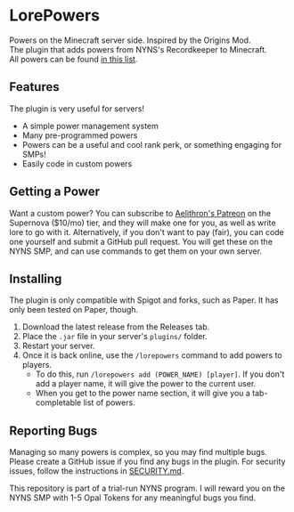 # LorePowers
Powers on the Minecraft server side. Inspired by the Origins Mod.\
The plugin that adds powers from NYNS's Recordkeeper to Minecraft.\
All powers can be found [in this list](https://www.notion.so/aelithron/LorePowers-Powers-278c2b729938809f9448d979fc52fd98?source=copy_link).
## Features
The plugin is very useful for servers!
- A simple power management system
- Many pre-programmed powers
- Powers can be a useful and cool rank perk, or something engaging for SMPs!
- Easily code in custom powers
## Getting a Power
Want a custom power? You can subscribe to [Aelithron's Patreon](https://patreon.com/cw/Aelithron) on the Supernova ($10/mo) tier, and they will make one for you, as well as write lore to go with it.
Alternatively, if you don't want to pay (fair), you can code one yourself and submit a GitHub pull request. You will get these on the NYNS SMP, and can use commands to get them on your own server.
## Installing
The plugin is only compatible with Spigot and forks, such as Paper.
It has only been tested on Paper, though.
1. Download the latest release from the Releases tab.
2. Place the `.jar` file in your server's `plugins/` folder.
3. Restart your server.
4. Once it is back online, use the `/lorepowers` command to add powers to players.
    - To do this, run `/lorepowers add (POWER_NAME) [player]`. If you don't add a player name, it will give the power to the current user.
    - When you get to the power name section, it will give you a tab-completable list of powers.
## Reporting Bugs
Managing so many powers is complex, so you may find multiple bugs.
Please create a GitHub issue if you find any bugs in the plugin.
For security issues, follow the instructions in [SECURITY.md](https://github.com/nynsrulers/LorePowers/blob/main/SECURITY.md).

This repository is part of a trial-run NYNS program. I will reward you on the NYNS SMP with 1-5 Opal Tokens for any meaningful bugs you find.